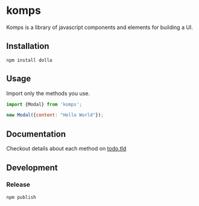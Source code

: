# komps

Komps is a library of javascript components and elements for building a UI.


## Installation

    npm install dolla

## Usage

Import only the methods you use.
```javascript
import {Modal} from 'komps';

new Modal({content: "Hello World"});
```

## Documentation
Checkout details about each method on [todo.tld](http://todo.tld)

## Development
### Release
    npm publish